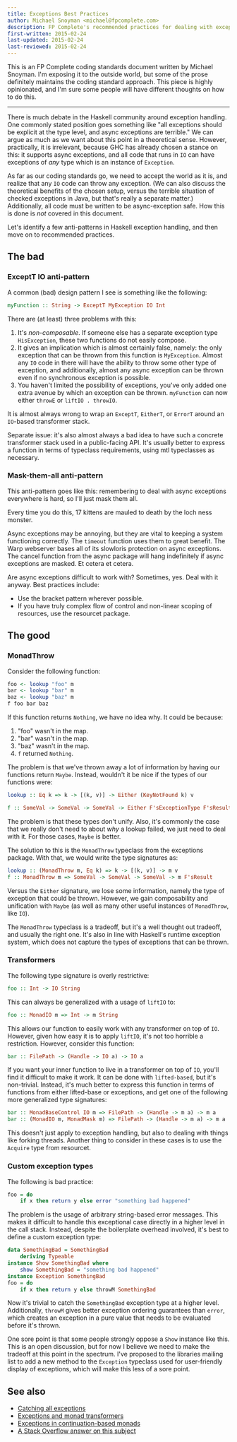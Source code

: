 ```yaml
---
title: Exceptions Best Practices
author: Michael Snoyman <michael@fpcomplete.com>
description: FP Complete's recommended practices for dealing with exceptions
first-written: 2015-02-24
last-updated: 2015-02-24
last-reviewed: 2015-02-24
---
```


This is an FP Complete coding standards document written by Michael Snoyman.
I'm exposing it to the outside world, but some of the prose definitely
maintains the coding standard approach. This piece is highly opinionated, and
I'm sure some people will have different thoughts on how to do this.

* * *

There is much debate in the Haskell community around exception handling. One
commonly stated position goes something like "all exceptions should be explicit
at the type level, and async exceptions are terrible." We can argue as much as
we want about this point in a theoretical sense. However, practically, it is
irrelevant, because GHC has already chosen a stance on this: it supports async
exceptions, and all code that runs in `IO` can have exceptions of *any* type
which is an instance of `Exception`.

As far as our coding standards go, we need to accept the world as it is, and
realize that any `IO` code can throw any exception. (We can also discuss the
theoretical benefits of the chosen setup, versus the terrible situation of
checked exceptions in Java, but that's really a separate matter.) Additionally,
all code must be written to be async-exception safe. How this is done is *not*
covered in this document.

Let's identify a few anti-patterns in Haskell exception handling, and then move
on to recommended practices.

## The bad

### ExceptT IO anti-pattern

A common (bad) design pattern I see is something like the following:

```haskell
myFunction :: String -> ExceptT MyException IO Int
```

There are (at least) three problems with this:

1. It's *non-composable*. If someone else has a separate exception type `HisException`, these two functions do not easily compose.
2. It gives an implication which is almost certainly false, namely: the only exception that can be thrown from this function is `MyException`. Almost any `IO` code in there will have the ability to throw some other type of exception, and additionally, almost any async exception can be thrown even if no synchronous exception is possible.
3. You haven't limited the possibility of exceptions, you've only added one extra avenue by which an exception can be thrown. `myFunction` can now either `throwE` or `liftIO . throwIO`.

It is almost always wrong to wrap an `ExceptT`, `EitherT`, or `ErrorT` around an `IO`-based transformer stack.

Separate issue: it's also almost always a bad idea to have such a concrete
transformer stack used in a public-facing API. It's usually better to express a
function in terms of typeclass requirements, using mtl typeclasses as
necessary.

### Mask-them-all anti-pattern

This anti-pattern goes like this: remembering to deal with async exceptions everywhere is hard, so I'll just mask them all.

Every time you do this, 17 kittens are mauled to death by the loch ness monster.

Async exceptions may be annoying, but they are vital to keeping a system
functioning correctly. The `timeout` function uses them to great benefit. The
Warp webserver bases all of its slowloris protection on async exceptions. The
cancel function from the async package will hang indefinitely if async
exceptions are masked. Et cetera et cetera.

Are async exceptions difficult to work with? Sometimes, yes. Deal with it anyway. Best practices include:

* Use the bracket pattern wherever possible.
* If you have truly complex flow of control and non-linear scoping of resources, use the resourcet package.

## The good

### MonadThrow

Consider the following function:

```haskell
foo <- lookup "foo" m
bar <- lookup "bar" m
baz <- lookup "baz" m
f foo bar baz
```

If this function returns `Nothing`, we have no idea why. It could be because:

1. "foo" wasn't in the map.
2. "bar" wasn't in the map.
3. "baz" wasn't in the map.
4. `f` returned `Nothing`.

The problem is that we've thrown away a lot of information by having our functions return `Maybe`. Instead, wouldn't it be nice if the types of our functions were:

```haskell
lookup :: Eq k => k -> [(k, v)] -> Either (KeyNotFound k) v

f :: SomeVal -> SomeVal -> SomeVal -> Either F'sExceptionType F'sResult
```

The problem is that these types don't unify. Also, it's commonly the case that
we really don't need to about *why* a lookup failed, we just need to deal with
it. For those cases, `Maybe` is better.

The solution to this is the `MonadThrow` typeclass from the exceptions package.
With that, we would write the type signatures as:

```haskell
lookup :: (MonadThrow m, Eq k) => k -> [(k, v)] -> m v
f :: MonadThrow m => SomeVal -> SomeVal -> SomeVal -> m F'sResult
```

Versus the `Either` signature, we lose some information, namely the type of
exception that could be thrown. However, we gain composability and unification
with `Maybe` (as well as many other useful instances of `MonadThrow`, like
`IO`).

The `MonadThrow` typeclass is a tradeoff, but it's a well thought out tradeoff,
and usually the right one. It's also in line with Haskell's runtime exception
system, which does not capture the types of exceptions that can be thrown.

### Transformers

The following type signature is overly restrictive:

```haskell
foo :: Int -> IO String
```

This can always be generalized with a usage of `liftIO` to:

```haskell
foo :: MonadIO m => Int -> m String
```

This allows our function to easily work with any transformer on top of `IO`.
However, given how easy it is to apply `liftIO`, it's not too horrible a
restriction. However, consider this function:

```haskell
bar :: FilePath -> (Handle -> IO a) -> IO a
```

If you want your inner function to live in a transformer on top of `IO`, you'll
find it difficult to make it work. It can be done with `lifted-based`, but it's
non-trivial. Instead, it's much better to express this function in terms of
functions from either lifted-base or exceptions, and get one of the following
more generalized type signatures:

```haskell
bar :: MonadBaseControl IO m => FilePath -> (Handle -> m a) -> m a
bar :: (MonadIO m, MonadMask m) => FilePath -> (Handle -> m a) -> m a
```

This doesn't just apply to exception handling, but also to dealing with things
like forking threads. Another thing to consider in these cases is to use the
`Acquire` type from resourcet.

### Custom exception types

The following is bad practice:

```haskell
foo = do
    if x then return y else error "something bad happened"
```

The problem is the usage of arbitrary string-based error messages. This makes
it difficult to handle this exceptional case directly in a higher level in the
call stack. Instead, despite the boilerplate overhead involved, it's best to
define a custom exception type:

```haskell
data SomethingBad = SomethingBad
    deriving Typeable
instance Show SomethingBad where
    show SomethingBad = "something bad happened"
instance Exception SomethingBad
foo = do
    if x then return y else throwM SomethingBad
```

Now it's trivial to catch the `SomethingBad` exception type at a higher level.
Additionally, `throwM` gives better exception ordering guarantees than `error`,
which creates an exception in a pure value that needs to be evaluated before
it's thrown.

One sore point is that some people strongly oppose a `Show` instance like this.
This is an open discussion, but for now I believe we need to make the tradeoff
at this point in the spectrum. I've proposed to the libraries mailing list to
add a new method to the `Exception` typeclass used for user-friendly display of
exceptions, which will make this less of a sore point.

## See also

* [Catching all exceptions](https://www.fpcomplete.com/user/snoyberg/general-haskell/exceptions/catching-all-exceptions)
* [Exceptions and monad transformers](https://www.fpcomplete.com/user/snoyberg/general-haskell/exceptions/exceptions-and-monad-transformers)
* [Exceptions in continuation-based monads](http://www.yesodweb.com/blog/2014/05/exceptions-cont-monads)
* [A Stack Overflow answer on this subject](http://stackoverflow.com/questions/25752900/exceptions-and-monad-transformers/25753497#25753497)

